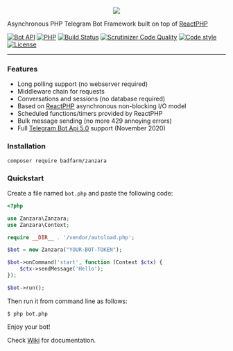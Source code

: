 <p align="center">
  <img src="https://github.com/badfarm/zanzara/blob/develop/zanzara_logo.png">
</p>

Asynchronous PHP Telegram Bot Framework built on top of [ReactPHP](https://reactphp.org/)

[![Bot API](https://img.shields.io/badge/Bot%20API-5.0%20(November%202020)-blue)](https://core.telegram.org/bots/api)
[![PHP](https://img.shields.io/badge/PHP-%3E%3D7.3-blue)](https://www.php.net/)
[![Build Status](https://travis-ci.org/badfarm/zanzara.svg?branch=master)](https://travis-ci.org/badfarm/zanzara)
[![Scrutinizer Code Quality](https://scrutinizer-ci.com/g/badfarm/zanzara/badges/quality-score.png?b=develop)](https://scrutinizer-ci.com/g/badfarm/zanzara/?branch=develop)
[![Code style](https://img.shields.io/badge/code%20style-standard-green)](https://www.php-fig.org/psr/psr-2/)
[![License](https://img.shields.io/badge/license-MIT-green)](https://github.com/badfarm/zanzara/blob/develop/LICENSE.md)

---

### Features
* Long polling support (no webserver required)
* Middleware chain for requests
* Conversations and sessions (no database required)
* Based on [ReactPHP](https://reactphp.org/) asynchronous non-blocking I/O model
* Scheduled functions/timers provided by ReactPHP
* Bulk message sending (no more 429 annoying errors)
* Full [Telegram Bot Api 5.0](https://core.telegram.org/bots/api) support (November 2020)

### Installation
```
composer require badfarm/zanzara
```
    
### Quickstart

Create a file named ```bot.php``` and paste the following code:

```php
<?php

use Zanzara\Zanzara;
use Zanzara\Context;

require __DIR__ . '/vendor/autoload.php';

$bot = new Zanzara("YOUR-BOT-TOKEN");

$bot->onCommand('start', function (Context $ctx) {
    $ctx->sendMessage('Hello');
});

$bot->run();
```

Then run it from command line as follows:

    $ php bot.php

Enjoy your bot!

Check [Wiki](https://github.com/badfarm/zanzara/wiki) for documentation.
